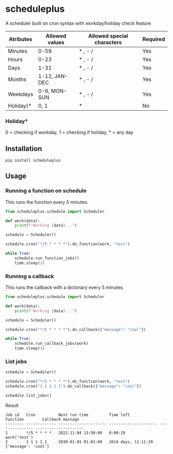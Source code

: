 # scheduleplus

A scheduler built on cron syntax with workday/holiday check feature

| Atributes  | Allowed values | Allowed special characters | Required |
| ---------- | -------------- | -------------------------- | -------- |
| Minutes    | 0-59           | \* , - /                   | Yes      |
| Hours      | 0-23           | \* , - /                   | Yes      |
| Days       | 1-31           | \* , - /                   | Yes      |
| Months     | 1-12, JAN-DEC  | \* , - /                   | Yes      |
| Weekdays   | 0-6, MON-SUN   | \* , - /                   | Yes      |
| Holiday(\* | 0, 1           | \*                         | No       |

### Holiday\*

0 = checking if workday, 1 = checking if holiday, \* = any day

## Installation

```
pip install scheduleplus
```

## Usage

### Running a function on schedule

This runs the function every 5 minutes.

```python
from scheduleplus.schedule import Scheduler

def work(data):
    print(f"Working {data}...")

schedule = Scheduler()

schedule.cron("*/5 * * * *").do_function(work, "test")

while True:
    schedule.run_function_jobs()
    time.sleep(1)
```

### Running a callback

This runs the callback with a dictonary every 5 minutes.

```python
from scheduleplus.schedule import Scheduler

def work(data):
    print(f"Working {data}...")

schedule = Scheduler()

schedule.cron("*/5 * * * *").do_callback({"message": "cool"})

while True:
    schedule.run_callback_jobs(work)
    time.sleep(1)
```

### List jobs

```python
schedule = Scheduler()

schedule.cron("*/5 * * * *").do_function(work, "test")
schedule.cron("1 1 1 1 1").do_callback({"message": "cool"})

schedule.list_jobs()
```

Result

```
Job id   Cron          Next run time         Time left             Function        Callback message
-------- ------------- --------------------- --------------------- --------------- ---------------------
1        */5 * * * *   2022-11-04 13:50:00   0:00:29               work('test')
2        1 1 1 1 1     2030-01-01 01:01:00   2614 days, 11:11:29                   {'message': 'cool'}
```
